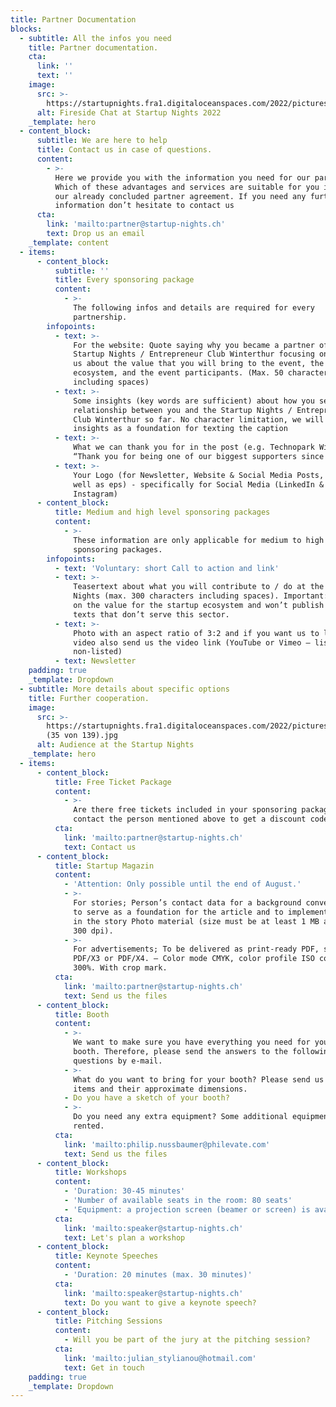 ```yaml
---
title: Partner Documentation
blocks:
  - subtitle: All the infos you need
    title: Partner documentation.
    cta:
      link: ''
      text: ''
    image:
      src: >-
        https://startupnights.fra1.digitaloceanspaces.com/2022/pictures/stage.jpg
      alt: Fireside Chat at Startup Nights 2022
    _template: hero
  - content_block:
      subtitle: We are here to help
      title: Contact us in case of questions.
      content:
        - >-
          Here we provide you with the information you need for our partnership.
          Which of these advantages and services are suitable for you is part of
          our already concluded partner agreement. If you need any further
          information don’t hesitate to contact us
      cta:
        link: 'mailto:partner@startup-nights.ch'
        text: Drop us an email
    _template: content
  - items:
      - content_block:
          subtitle: ''
          title: Every sponsoring package
          content:
            - >-
              The following infos and details are required for every
              partnership.
        infopoints:
          - text: >-
              For the website: Quote saying why you became a partner of the
              Startup Nights / Entrepreneur Club Winterthur focusing on telling
              us about the value that you will bring to the event, the
              ecosystem, and the event participants. (Max. 50 characters
              including spaces)
          - text: >-
              Some insights (key words are sufficient) about how you see your
              relationship between you and the Startup Nights / Entrepreneur
              Club Winterthur so far. No character limitation, we will use these
              insights as a foundation for texting the caption
          - text: >-
              What we can thank you for in the post (e.g. Technopark Winterthur:
              “Thank you for being one of our biggest supporters since day 1.”)
          - text: >-
              Your Logo (for Newsletter, Website & Social Media Posts, png as
              well as eps) - specifically for Social Media (LinkedIn &
              Instagram)
      - content_block:
          title: Medium and high level sponsoring packages
          content:
            - >-
              These information are only applicable for medium to high
              sponsoring packages.
        infopoints:
          - text: 'Voluntary: short Call to action and link'
          - text: >-
              Teasertext about what you will contribute to / do at the Startup
              Nights (max. 300 characters including spaces). Important: We focus
              on the value for the startup ecosystem and won’t publish teaser
              texts that don’t serve this sector.
          - text: >-
              Photo with an aspect ratio of 3:2 and if you want us to link a
              video also send us the video link (YouTube or Vimeo – listed or
              non-listed)
          - text: Newsletter
    padding: true
    _template: Dropdown
  - subtitle: More details about specific options
    title: Further cooperation.
    image:
      src: >-
        https://startupnights.fra1.digitaloceanspaces.com/2022/pictures/impressions/031122_StartupNights_Tag1_
        (35 von 139).jpg
      alt: Audience at the Startup Nights
    _template: hero
  - items:
      - content_block:
          title: Free Ticket Package
          content:
            - >-
              Are there free tickets included in your sponsoring package? Please
              contact the person mentioned above to get a discount code.
          cta:
            link: 'mailto:partner@startup-nights.ch'
            text: Contact us
      - content_block:
          title: Startup Magazin
          content:
            - 'Attention: Only possible until the end of August.'
            - >-
              For stories; Person’s contact data for a background conversation
              to serve as a foundation for the article and to implement quotes
              in the story Photo material (size must be at least 1 MB and have
              300 dpi).
            - >-
              For advertisements; To be delivered as print-ready PDF, standard
              PDF/X3 or PDF/X4. – Color mode CMYK, color profile ISO coated v2
              300%. With crop mark.
          cta:
            link: 'mailto:partner@startup-nights.ch'
            text: Send us the files
      - content_block:
          title: Booth
          content:
            - >-
              We want to make sure you have everything you need for your amazing
              booth. Therefore, please send the answers to the following
              questions by e-mail.
            - >-
              What do you want to bring for your booth? Please send us a list of
              items and their approximate dimensions.
            - Do you have a sketch of your booth?
            - >-
              Do you need any extra equipment? Some additional equipment can be
              rented.
          cta:
            link: 'mailto:philip.nussbaumer@philevate.com'
            text: Send us the files
      - content_block:
          title: Workshops
          content:
            - 'Duration: 30-45 minutes'
            - 'Number of available seats in the room: 80 seats'
            - 'Equipment: a projection screen (beamer or screen) is available'
          cta:
            link: 'mailto:speaker@startup-nights.ch'
            text: Let's plan a workshop
      - content_block:
          title: Keynote Speeches
          content:
            - 'Duration: 20 minutes (max. 30 minutes)'
          cta:
            link: 'mailto:speaker@startup-nights.ch'
            text: Do you want to give a keynote speech?
      - content_block:
          title: Pitching Sessions
          content:
            - Will you be part of the jury at the pitching session?
          cta:
            link: 'mailto:julian_stylianou@hotmail.com'
            text: Get in touch
    padding: true
    _template: Dropdown
---
```





























































































































































































